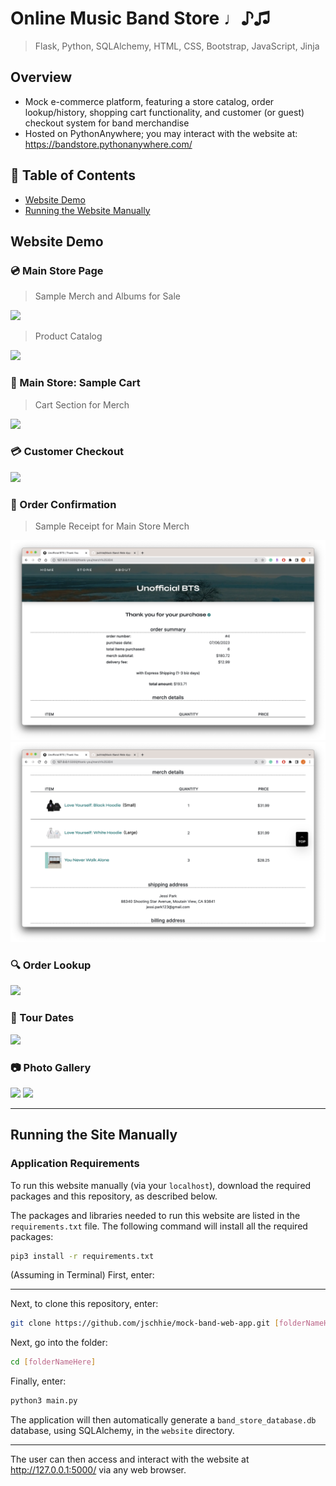 # Online Music Band Store ♩♪♫

> Flask, Python,  SQLAlchemy, HTML, CSS, Bootstrap, JavaScript, Jinja

## Overview
* Mock e-commerce platform, featuring a store catalog, order lookup/history, shopping cart functionality, and customer (or guest) checkout system for band merchandise
* Hosted on PythonAnywhere; you may interact with the website at: https://bandstore.pythonanywhere.com/

## 🔖 Table of Contents
* [Website Demo](https://github.com/jschhie/band-web-app/blob/main/README.md#website-demo)
* [Running the Website Manually](https://github.com/jschhie/band-web-app/blob/main/README.md#running-the-site-manually)

## Website Demo

### 💿 Main Store Page
> Sample Merch and Albums for Sale
<img src="https://github.com/jschhie/band-web-app/blob/main/newdemos/login-view/store.png">

> Product Catalog
<img src="https://github.com/jschhie/band-web-app/blob/main/newdemos/updated/catalog.png">


### 🛒 Main Store: Sample Cart
> Cart Section for Merch
<img src="https://github.com/jschhie/band-web-app/blob/main/newdemos/login-view/cart.png">

### 💳 Customer Checkout
<img src="https://github.com/jschhie/band-web-app/blob/main/newdemos/login-view/checkout2.png">

### 🧾 Order Confirmation
> Sample Receipt for Main Store Merch
<img src="https://github.com/jschhie/Mock-Band-Web-App/blob/main/newdemos/new-font-merch.png">

<img src="https://github.com/jschhie/Mock-Band-Web-App/blob/main/newdemos/new-font-merch2.png">

### 🔍 Order Lookup
<img src="https://github.com/jschhie/band-web-app/blob/main/newdemos/login-view/find-order.png">

### 🎤 Tour Dates
<img src="https://github.com/jschhie/band-web-app/blob/main/newdemos/login-view/tours.png">

### 📷 Photo Gallery
<img src="https://github.com/jschhie/band-web-app/blob/main/newdemos/login-view/about1.png">

<img src="https://github.com/jschhie/band-web-app/blob/main/newdemos/login-view/about2.png">


<hr>

## Running the Site Manually
### Application Requirements
To run this website manually (via your ```localhost```), download the required packages and this repository, as described below.

The packages and libraries needed to run this website are listed in the ```requirements.txt``` file. 
The following command will install all the required packages:

```bash
pip3 install -r requirements.txt
```
(Assuming in Terminal) First, enter:

<hr>

Next, to clone this repository, enter:
```bash 
git clone https://github.com/jschhie/mock-band-web-app.git [folderNameHere]
```

Next, go into the folder: 

```bash 
cd [folderNameHere]
```

Finally, enter:

```bash
python3 main.py
```

The application will then automatically generate a ```band_store_database.db``` database, using SQLAlchemy, in the ```website``` directory.

<hr>

The user can then access and interact with the website at http://127.0.0.1:5000/ via any web browser. 

